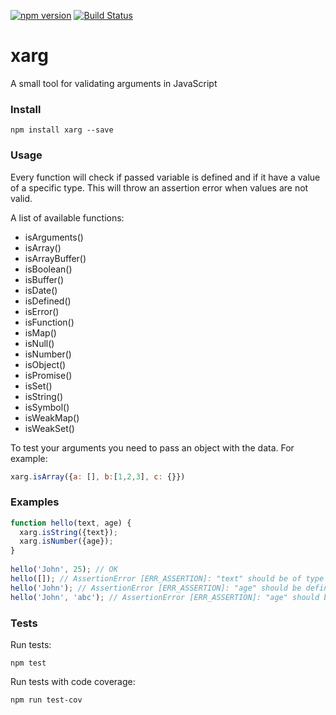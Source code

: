 [![npm version](https://badge.fury.io/js/xarg.svg)](https://badge.fury.io/js/xarg)
[![Build Status](https://travis-ci.org/audiowaves/xarg.svg?branch=master)](https://travis-ci.org/audiowaves/xarg)

# xarg

A small tool for validating arguments in JavaScript

### Install

`npm install xarg --save`

### Usage

Every function will check if passed variable is defined and if it have a value of a specific type. 
This will throw an assertion error when values are not valid.

A list of available functions:

 * isArguments()
 * isArray()
 * isArrayBuffer()
 * isBoolean()
 * isBuffer()
 * isDate()
 * isDefined()
 * isError()
 * isFunction()
 * isMap()
 * isNull()
 * isNumber()
 * isObject()
 * isPromise()
 * isSet()
 * isString()
 * isSymbol()
 * isWeakMap()
 * isWeakSet()

To test your arguments you need to pass an object with the data. For example:

```js
xarg.isArray({a: [], b:[1,2,3], c: {}})
```

### Examples

```js
function hello(text, age) {
  xarg.isString({text});
  xarg.isNumber({age});
}
  
hello('John', 25); // OK
hello([]); // AssertionError [ERR_ASSERTION]: "text" should be of type String, but got: object
hello('John'); // AssertionError [ERR_ASSERTION]: "age" should be defined
hello('John', 'abc'); // AssertionError [ERR_ASSERTION]: "age" should be of type Number, but got: string
```

### Tests

Run tests:

`npm test`

Run tests with code coverage:

`npm run test-cov`
